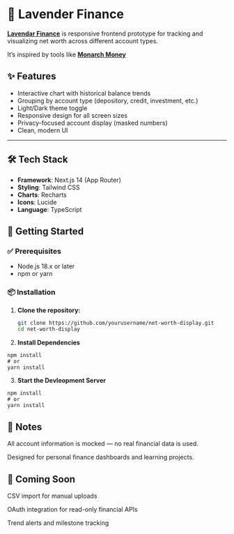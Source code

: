 # 💼 Lavender Finance

**[Lavendar Finance](https://lavender-finance.vercel.app/)** is responsive frontend prototype for tracking and visualizing net worth across different account types. 

It’s inspired by tools like **[Monarch Money](https://www.monarchmoney.com/)**


## ✨ Features

- Interactive chart with historical balance trends  
- Grouping by account type (depository, credit, investment, etc.)  
- Light/Dark theme toggle  
- Responsive design for all screen sizes  
- Privacy-focused account display (masked numbers)  
- Clean, modern UI  

---

## 🛠 Tech Stack

- **Framework**: Next.js 14 (App Router)  
- **Styling**: Tailwind CSS  
- **Charts**: Recharts  
- **Icons**: Lucide  
- **Language**: TypeScript  



## 🚀 Getting Started

### ✅ Prerequisites

- Node.js 18.x or later  
- npm or yarn  



### 📦 Installation

1. **Clone the repository:**

   ```bash
   git clone https://github.com/yourusername/net-worth-display.git
   cd net-worth-display

2. **Install Dependencies**

```
npm install
# or
yarn install
```

3. **Start the Devleopment Server**

```
npm install
# or
yarn install
```



## 📌 Notes
All account information is mocked — no real financial data is used.

Designed for personal finance dashboards and learning projects.


## 🧪 Coming Soon
CSV import for manual uploads

OAuth integration for read-only financial APIs

Trend alerts and milestone tracking
